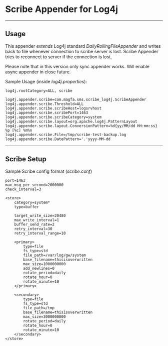 Scribe Appender for Log4j
=========================

***
Usage
-----

This appender _extends_ Log4j standard *DailyRollingFileAppender* and writes back to file whenever connection to scribe server is lost.
Scribe Appender tries to reconnect to server if the connection is lost.

Please note that in this version only sync appender works. Will enable async appender in close future.

Sample Usage (inside _log4j.properties_):

    log4j.rootCategory=ALL, scribe

    log4j.appender.scribe=com.magfa.sms.scribe_log4j.ScribeAppender
    log4j.appender.scribe.Threshold=ALL
    log4j.appender.scribe.scribeHost=logsrvhost
    log4j.appender.scribe.scribePort=1463
    log4j.appender.scribe.scribeCategory=system
    log4j.appender.scribe.layout=org.apache.log4j.PatternLayout
    log4j.appender.scribe.layout.ConversionPattern=%d{yy/MM/dd HH:mm:ss} %p [%c] %m%n
    log4j.appender.scribe.File=/tmp/scribe-test-backup.log
    log4j.appender.scribe.DatePattern='.'yyyy-MM-dd

***
Scribe Setup
------------
Sample Scribe config format (_scribe.conf_)

    port=1463
    max_msg_per_second=2000000
    check_interval=3
    
    <store>
        category=system*
        type=buffer

        target_write_size=20480
        max_write_interval=1
        buffer_send_rate=2
        retry_interval=30
        retry_interval_range=10

        <primary>
            type=file
            fs_type=std
            file_path=/var/log/gw/system
            base_filename=thisisoverwritten
            max_size=1000000000
            add_newlines=0
            rotate_period=daily
            rotate_hour=0
            rotate_minute=10
        </primary>

        <secondary>
            type=file
            fs_type=std
            file_path=/tmp
            base_filename=thisisoverwritten
            max_size=3000000000
            rotate_period=daily
            rotate_hour=0
            rotate_minute=10
        </secondary>
    </store>
